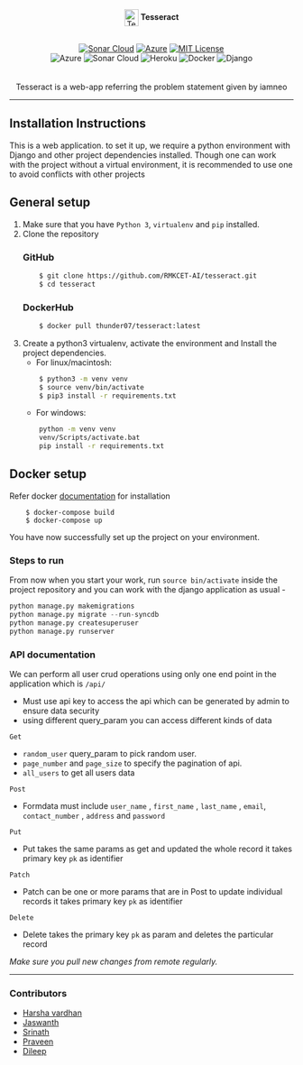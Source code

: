 <div align = "center">
<img src="https://github.com/RMKCET-AI/tesseract/blob/master/cube/static/cube/icons/tesseract_logo.ico" alt="Tesseract" width="25" height="30"<h1 align="center" font-family="courier"> <b><font>Tesseract</font></b></h1>

 <br>
 <br>


[![Sonar Cloud](https://github.com/RMKCET-AI/tesseract/actions/workflows/build.yml/badge.svg)](https://github.com/RMKCET-AI/tesseract/actions/workflows/build.yml/badge.svg)
[![Azure](https://github.com/RMKCET-AI/tesseract/actions/workflows/master_tesseract7.yml/badge.svg)](https://github.com/RMKCET-AI/tesseract/blob/master/.github/workflows/master_tesseract7.yml)
[![MIT License](https://img.shields.io/badge/License-MIT-green.svg)](https://choosealicense.com/licenses/mit/)
<br>
![Azure](https://img.shields.io/badge/microsoft%20azure-0089D6?style=for-the-badge&logo=microsoft-azure&logoColor=white)
![Sonar Cloud](https://img.shields.io/badge/Sonar%20cloud-F3702A?style=for-the-badge&logo=sonarcloud&logoColor=white)
![Heroku](https://img.shields.io/badge/Heroku-430098?style=for-the-badge&logo=heroku&logoColor=white)
![Docker](https://img.shields.io/badge/Docker-2CA5E0?style=for-the-badge&logo=docker&logoColor=white)
![Django](https://img.shields.io/badge/Django-092E20?style=for-the-badge&logo=django&logoColor=green)
<br/>
<br/>
<br>
Tesseract is a web-app referring the problem statement given by iamneo
</div>

---

## Installation Instructions
This is a web application. to set it up, we require a python environment with Django and other project dependencies installed.
 Though one can work with the project without a virtual environment, it is recommended to use one to avoid conflicts with other projects

## General setup

1. Make sure that you have `Python 3`, `virtualenv` and `pip` installed.     
2. Clone the repository
    ### GitHub
    ```bash
        $ git clone https://github.com/RMKCET-AI/tesseract.git
        $ cd tesseract
    ```  
    ### DockerHub
    ```bash
        $ docker pull thunder07/tesseract:latest
    ```
3. Create a python3 virtualenv, activate the environment and Install the project dependencies.  
    - For linux/macintosh:
    ```bash
        $ python3 -m venv venv
        $ source venv/bin/activate
        $ pip3 install -r requirements.txt
    ```   
    - For windows:
    ```bash
        python -m venv venv
        venv/Scripts/activate.bat
        pip install -r requirements.txt
    ```
## Docker setup
Refer docker [documentation](https://docs.docker.com/) for installation 

      
        $ docker-compose build  
        $ docker-compose up  
      
You have now successfully set up the project on your environment. 



### Steps to run
From now when you start your work, run ``source bin/activate`` inside the project repository and you can work with the django application as usual - 

```python
python manage.py makemigrations
python manage.py migrate --run-syncdb
python manage.py createsuperuser
python manage.py runserver
```

### API documentation
We can perform all user crud operations using only one end point in the application which is ```/api/```
- Must use api key to access the api which can be generated by admin to ensure data security
- using different query_param you can access different kinds of data

```Get```
- ```random_user``` query_param to pick random user.
- ```page_number``` and ```page_size``` to specify the pagination of api.
- ```all_users``` to get all users data

```Post```
- Formdata must include ```user_name``` , ```first_name``` , ```last_name``` , ```email```, ```contact_number``` , ```address``` and ```password```

```Put```
- Put takes the same params as get and updated the whole record it takes primary key ```pk``` as identifier

```Patch```
- Patch can be one or more params that are in Post to update individual records it takes primary key ```pk``` as identifier

```Delete```
- Delete takes the primary key ```pk``` as param and deletes the particular record




*Make sure you pull new changes from remote regularly.*

---
### Contributors
* [Harsha vardhan](https://github.com/thunder-07)
* [Jaswanth](https://github.com/JASWANTHJET)
* [Srinath](https://github.com/srinath0307)
* [Praveen](https://github.com/Praveen-18)  
* [Dileep](https://github.com/Dileepinukurthi)
